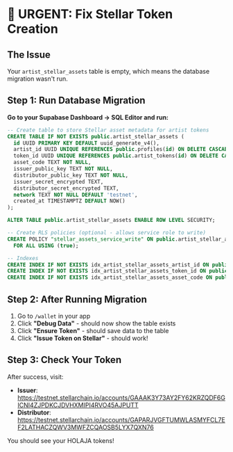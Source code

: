 # 🚨 URGENT: Fix Stellar Token Creation

## The Issue
Your `artist_stellar_assets` table is empty, which means the database migration wasn't run.

## Step 1: Run Database Migration

**Go to your Supabase Dashboard → SQL Editor and run:**

```sql
-- Create table to store Stellar asset metadata for artist tokens
CREATE TABLE IF NOT EXISTS public.artist_stellar_assets (
  id UUID PRIMARY KEY DEFAULT uuid_generate_v4(),
  artist_id UUID UNIQUE REFERENCES public.profiles(id) ON DELETE CASCADE,
  token_id UUID UNIQUE REFERENCES public.artist_tokens(id) ON DELETE CASCADE,
  asset_code TEXT NOT NULL,
  issuer_public_key TEXT NOT NULL,
  distributor_public_key TEXT NOT NULL,
  issuer_secret_encrypted TEXT,
  distributor_secret_encrypted TEXT,
  network TEXT NOT NULL DEFAULT 'testnet',
  created_at TIMESTAMPTZ DEFAULT NOW()
);

ALTER TABLE public.artist_stellar_assets ENABLE ROW LEVEL SECURITY;

-- Create RLS policies (optional - allows service role to write)
CREATE POLICY "stellar_assets_service_write" ON public.artist_stellar_assets 
  FOR ALL USING (true);

-- Indexes
CREATE INDEX IF NOT EXISTS idx_artist_stellar_assets_artist_id ON public.artist_stellar_assets(artist_id);
CREATE INDEX IF NOT EXISTS idx_artist_stellar_assets_token_id ON public.artist_stellar_assets(token_id);
CREATE INDEX IF NOT EXISTS idx_artist_stellar_assets_asset_code ON public.artist_stellar_assets(asset_code);
```

## Step 2: After Running Migration

1. Go to `/wallet` in your app
2. Click **"Debug Data"** - should now show the table exists
3. Click **"Ensure Token"** - should save data to the table
4. Click **"Issue Token on Stellar"** - should work!

## Step 3: Check Your Token

After success, visit:
- **Issuer**: https://testnet.stellarchain.io/accounts/GAAAK3Y73AY2FY62KRZQDF6GICNI4ZJPDKCJDVHXMIPI4RVO45AJPUTT
- **Distributor**: https://testnet.stellarchain.io/accounts/GAPARJVGFTUMWLASMYFCL7EF2LATHACZQWV3MWFZCQAOSB5LYX7QXN76

You should see your HOLAJA tokens!
